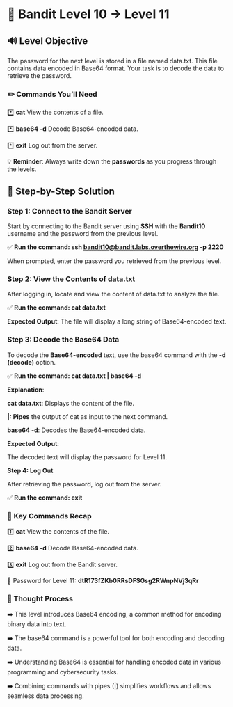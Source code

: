 # 🎲 Bandit Level 10 → Level 11



## 🔊 Level Objective


The password for the next level is stored in a file named data.txt. This file contains data encoded in Base64 format. Your task is to decode the data to retrieve the password.



### ✏️ Commands You’ll Need

:asterisk: **cat** View the contents of a file.

:asterisk: **base64 -d** Decode Base64-encoded data.

:asterisk: **exit** Log out from the server.




💡 **Reminder**: Always write down the **passwords** as you progress through the levels.



## 📃 Step-by-Step Solution


### Step 1: Connect to the Bandit Server


Start by connecting to the Bandit server using **SSH** with the **Bandit10** username and the password from the previous level.



:white_check_mark: **Run the command: ssh bandit10@bandit.labs.overthewire.org -p 2220**

When prompted, enter the password you retrieved from the previous level.


### Step 2: View the Contents of data.txt

After logging in, locate and view the content of data.txt to analyze the file.


:white_check_mark: **Run the command: cat data.txt**


**Expected Output**: The file will display a long string of Base64-encoded text.



### Step 3: Decode the Base64 Data


To decode the **Base64-encoded** text, use the base64 command with the **-d (decode)** option.


:white_check_mark: **Run the command: cat data.txt | base64 -d**

**Explanation**:

**cat data.txt**: Displays the content of the file.

**|: Pipes** the output of cat as input to the next command.

**base64 -d**: Decodes the Base64-encoded data.


**Expected Output**:

The decoded text will display the password for Level 11.


**Step 4: Log Out**

After retrieving the password, log out from the server.

:white_check_mark: **Run the command: exit**



### :round_pushpin: Key Commands Recap

:one: **cat** View the contents of the file.

:two: **base64 -d** Decode Base64-encoded data.

:three: **exit** Log out from the Bandit server.




🔑 Password for Level 11: **dtR173fZKb0RRsDFSGsg2RWnpNVj3qRr**



### 🔎 Thought Process


:arrow_right: This level introduces Base64 encoding, a common method for encoding binary data into text.

:arrow_right: The base64 command is a powerful tool for both encoding and decoding data.

:arrow_right: Understanding Base64 is essential for handling encoded data in various programming and cybersecurity tasks.

:arrow_right: Combining commands with pipes (|) simplifies workflows and allows seamless data processing.